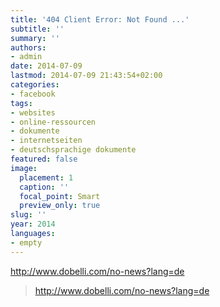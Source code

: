 ```yaml
---
title: '404 Client Error: Not Found ...'
subtitle: ''
summary: ''
authors:
- admin
date: 2014-07-09
lastmod: 2014-07-09 21:43:54+02:00
categories:
- facebook
tags:
- websites
- online-ressourcen
- dokumente
- internetseiten
- deutschsprachige dokumente
featured: false
image:
  placement: 1
  caption: ''
  focal_point: Smart
  preview_only: true
slug: ''
year: 2014
languages:
- empty
---
```


http://www.dobelli.com/no-news?lang=de
> http://www.dobelli.com/no-news?lang=de